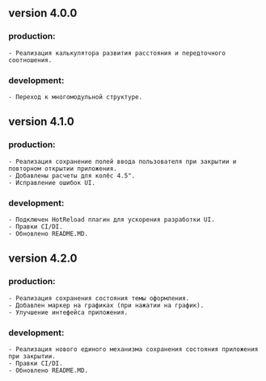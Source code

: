 ## version 4.0.0

### production:

    - Реализация калькулятора развития расстояния и передточного соотношения.

### development:

    - Переход к многомодульной структуре.

## version 4.1.0

### production:

    - Реализация сохранение полей ввода пользователя при закрытии и повторном открытии приложения.
    - Добавлены расчеты для колёс 4.5".
    - Исправление ошибок UI.

### development:

    - Подключен HotReload плагин для ускорения разработки UI.
    - Правки CI/DI.
    - Обновлено README.MD.

## version 4.2.0

### production:

    - Реализация сохранения состояния темы оформления.
    - Добавлен маркер на графиках (при нажатии на график).
    - Улучшение интефейса приложения.

### development:

    - Реализация нового единого механизма сохранения состояния приложения при закрытии.
    - Правки CI/DI.
    - Обновлено README.MD.
